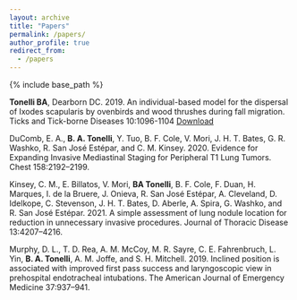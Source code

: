 ```yaml
---
layout: archive
title: "Papers"
permalink: /papers/
author_profile: true
redirect_from:
  - /papers
---
```


{% include base_path %}

**Tonelli BA**, Dearborn DC. 2019.  An individual-based model for the dispersal of Ixodes scapularis by ovenbirds and wood thrushes during fall migration.  Ticks and Tick-borne Diseases 10:1096-1104 [Download](http://bentonelli.github.io/files/T_D_2018.pdf)

DuComb, E. A., **B. A. Tonelli**, Y. Tuo, B. F. Cole, V. Mori, J. H. T. Bates, G. R. Washko, R. San José Estépar, and C. M. Kinsey. 2020. Evidence for Expanding Invasive Mediastinal Staging for Peripheral T1 Lung Tumors. Chest 158:2192–2199.

Kinsey, C. M., E. Billatos, V. Mori, **BA Tonelli**, B. F. Cole, F. Duan, H. Marques, I. de la Bruere, J. Onieva, R. San José Estépar, A. Cleveland, D. Idelkope, C. Stevenson, J. H. T. Bates, D. Aberle, A. Spira, G. Washko, and R. San José Estépar. 2021. A simple assessment of lung nodule location for reduction in unnecessary invasive procedures. Journal of Thoracic Disease 13:4207–4216.

Murphy, D. L., T. D. Rea, A. M. McCoy, M. R. Sayre, C. E. Fahrenbruch, L. Yin, **B. A. Tonelli**, A. M. Joffe, and S. H. Mitchell. 2019. Inclined position is associated with improved first pass success and laryngoscopic view in prehospital endotracheal intubations. The American Journal of Emergency Medicine 37:937–941.
